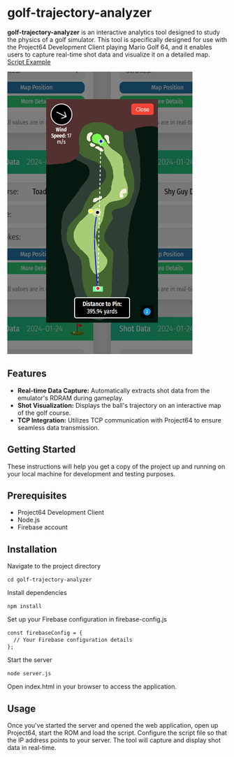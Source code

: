 # golf-trajectory-analyzer

**golf-trajectory-analyzer** is an interactive analytics tool designed to study the physics of a golf simulator. This tool is specifically designed for use with the Project64 Development Client playing Mario Golf 64, and it enables users to capture real-time shot data and visualize it on a detailed map.
[Script Example](src/img/example.PNG)

![Web App Example](src/img/example2.PNG)

## Features

- **Real-time Data Capture:** Automatically extracts shot data from the emulator's RDRAM during gameplay.
- **Shot Visualization:** Displays the ball's trajectory on an interactive map of the golf course.
- **TCP Integration:** Utilizes TCP communication with Project64 to ensure seamless data transmission.

## Getting Started

These instructions will help you get a copy of the project up and running on your local machine for development and testing purposes.

## Prerequisites

- Project64 Development Client
- Node.js
- Firebase account

## Installation

Navigate to the project directory
```
cd golf-trajectory-analyzer
```

Install dependencies
```
npm install
```

Set up your Firebase configuration in firebase-config.js
```
const firebaseConfig = {
  // Your Firebase configuration details
};
```

Start the server
```
node server.js
```

Open index.html in your browser to access the application.

## Usage

Once you've started the server and opened the web application, open up Project64, start the ROM and load the script. Configure the script file so that the IP address points to your server. The tool will capture and display shot data in real-time.
